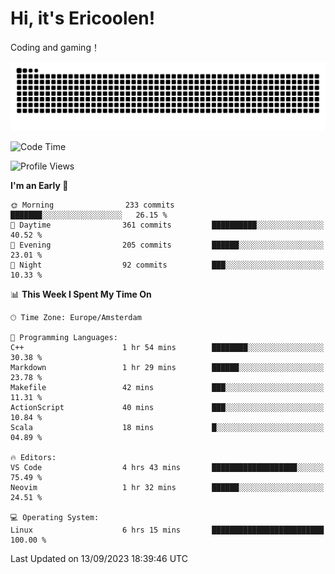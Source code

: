 # Hi, it's Ericoolen!
Coding and gaming！

<picture>
  <source media="(prefers-color-scheme: dark)" srcset="https://raw.githubusercontent.com/Eric-Song-Nop/Eric-Song-Nop/output/github-contribution-grid-snake-dark.svg">
  <source media="(prefers-color-scheme: light)" srcset="https://raw.githubusercontent.com/Eric-Song-Nop/Eric-Song-Nop/output/github-contribution-grid-snake.svg">
  <img alt="github contribution grid snake animation" src="https://raw.githubusercontent.com/Eric-Song-Nop/Eric-Song-Nop/output/github-contribution-grid-snake.svg">
</picture>

<!--START_SECTION:waka-->
![Code Time](http://img.shields.io/badge/Code%20Time-988%20hrs%2055%20mins-blue)

![Profile Views](http://img.shields.io/badge/Profile%20Views-0-blue)

**I'm an Early 🐤** 

```text
🌞 Morning                233 commits         ███████░░░░░░░░░░░░░░░░░░   26.15 % 
🌆 Daytime                361 commits         ██████████░░░░░░░░░░░░░░░   40.52 % 
🌃 Evening                205 commits         ██████░░░░░░░░░░░░░░░░░░░   23.01 % 
🌙 Night                  92 commits          ███░░░░░░░░░░░░░░░░░░░░░░   10.33 % 
```


📊 **This Week I Spent My Time On** 

```text
🕑︎ Time Zone: Europe/Amsterdam

💬 Programming Languages: 
C++                      1 hr 54 mins        ████████░░░░░░░░░░░░░░░░░   30.38 % 
Markdown                 1 hr 29 mins        ██████░░░░░░░░░░░░░░░░░░░   23.78 % 
Makefile                 42 mins             ███░░░░░░░░░░░░░░░░░░░░░░   11.31 % 
ActionScript             40 mins             ███░░░░░░░░░░░░░░░░░░░░░░   10.84 % 
Scala                    18 mins             █░░░░░░░░░░░░░░░░░░░░░░░░   04.89 % 

🔥 Editors: 
VS Code                  4 hrs 43 mins       ███████████████████░░░░░░   75.49 % 
Neovim                   1 hr 32 mins        ██████░░░░░░░░░░░░░░░░░░░   24.51 % 

💻 Operating System: 
Linux                    6 hrs 15 mins       █████████████████████████   100.00 % 
```


 Last Updated on 13/09/2023 18:39:46 UTC
<!--END_SECTION:waka-->
